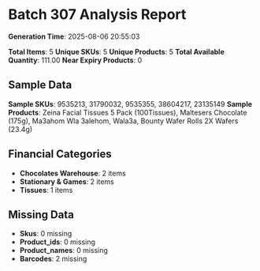 # Batch 307 Analysis Report

**Generation Time**: 2025-08-06 20:55:03

**Total Items**: 5
**Unique SKUs**: 5
**Unique Products**: 5
**Total Available Quantity**: 111.00
**Near Expiry Products**: 0

## Sample Data
**Sample SKUs**: 9535213, 31790032, 9535355, 38604217, 23135149
**Sample Products**: Zeina Facial Tissues 5 Pack (100Tissues), Maltesers Chocolate (175g), Ma3ahom Wla 3alehom, Wala3a, Bounty Wafer Rolls 2X Wafers (23.4g)

## Financial Categories
- **Chocolates Warehouse**: 2 items
- **Stationary & Games**: 2 items
- **Tissues**: 1 items

## Missing Data
- **Skus**: 0 missing
- **Product_ids**: 0 missing
- **Product_names**: 0 missing
- **Barcodes**: 2 missing
